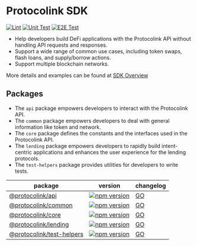 # Protocolink SDK

[![Lint](https://github.com/dinngo/protocolink-js-sdk/actions/workflows/lint.yml/badge.svg)](https://github.com/dinngo/protocolink-js-sdk/actions/workflows/lint.yml)
[![Unit Test](https://github.com/dinngo/protocolink-js-sdk/actions/workflows/unit-test.yml/badge.svg)](https://github.com/dinngo/protocolink-js-sdk/actions/workflows/unit-test.yml)
[![E2E Test](https://github.com/dinngo/protocolink-js-sdk/actions/workflows/e2e-test.yml/badge.svg)](https://github.com/dinngo/protocolink-js-sdk/actions/workflows/e2e-test.yml)

- Help developers build DeFi applications with the Protocolink API without handling API requests and responses.
- Support a wide range of common use cases, including token swaps, flash loans, and supply/borrow actions.
- Support multiple blockchain networks.

More details and examples can be found at [SDK Overview](https://docs.protocolink.com/integrate-js-sdk/overview)

## Packages

- The `api` package empowers developers to interact with the Protocolink API.
- The `common` package empowers developers to deal with general information like token and network.
- The `core` package defines the constants and the interfaces used in the Protocolink API.
- The `lending` package empowers developers to rapidly build intent-centric applications and enhances the user experience for the lending protocols.
- The `test-helpers` package provides utilities for developers to write tests.

| package                                                      | version                                                                                                                             | changelog                                |
| ------------------------------------------------------------ | ----------------------------------------------------------------------------------------------------------------------------------- | ---------------------------------------- |
| [@protocolink/api](packages/api/README.md)                   | [![npm version](https://badge.fury.io/js/@protocolink%2Fapi.svg)](https://www.npmjs.com/package/@protocolink/api)                   | [GO](packages/api/CHANGELOG.md)          |
| [@protocolink/common](packages/common/README.md)             | [![npm version](https://badge.fury.io/js/@protocolink%2Fcommon.svg)](https://www.npmjs.com/package/@protocolink/common)             | [GO](packages/common/CHANGELOG.md)       |
| [@protocolink/core](packages/core/README.md)                 | [![npm version](https://badge.fury.io/js/@protocolink%2Fcore.svg)](https://www.npmjs.com/package/@protocolink/core)                 | [GO](packages/core/CHANGELOG.md)         |
| [@protocolink/lending](packages/lending/README.md)           | [![npm version](https://badge.fury.io/js/@protocolink%2Flending.svg)](https://www.npmjs.com/package/@protocolink/lending)           | [GO](packages/lending/CHANGELOG.md)      |
| [@protocolink/test-helpers](packages/test-helpers/README.md) | [![npm version](https://badge.fury.io/js/@protocolink%2Ftest-helpers.svg)](https://www.npmjs.com/package/@protocolink/test-helpers) | [GO](packages/test-helpers/CHANGELOG.md) |
